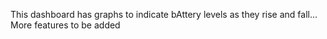 This dashboard has graphs to indicate bAttery levels as they rise and fall... More features to be added
